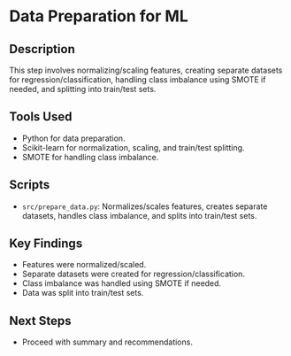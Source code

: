 # Data Preparation for ML

## Description
This step involves normalizing/scaling features, creating separate datasets for regression/classification, handling class imbalance using SMOTE if needed, and splitting into train/test sets.

## Tools Used
- Python for data preparation.
- Scikit-learn for normalization, scaling, and train/test splitting.
- SMOTE for handling class imbalance.

## Scripts
- `src/prepare_data.py`: Normalizes/scales features, creates separate datasets, handles class imbalance, and splits into train/test sets.

## Key Findings
- Features were normalized/scaled.
- Separate datasets were created for regression/classification.
- Class imbalance was handled using SMOTE if needed.
- Data was split into train/test sets.

## Next Steps
- Proceed with summary and recommendations.